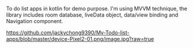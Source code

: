To do list apps in kotlin for demo purpose. 
I'm using MVVM technique, the library includes room database, liveData object, data/view binding and Navigation component.

https://github.com/jackychong9390/My-Todo-list-apps/blob/master/device-Pixel2-01.png/image.jpg?raw=true

